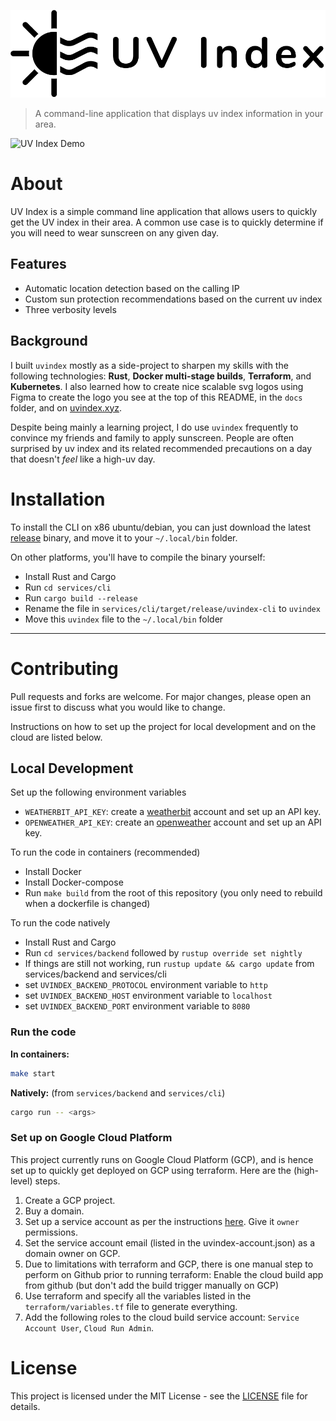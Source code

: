 ![UV Index Logo](./docs/uvindex-logo-with-text.svg)

> A command-line application that displays uv index information in your area.

![UV Index Demo](./docs/uvindex-demo.gif)

# About
UV Index is a simple command line application that allows users to quickly get the UV index in their area.
A common use case is to quickly determine if you will need to wear sunscreen on any given day.

## Features
- Automatic location detection based on the calling IP
- Custom sun protection recommendations based on the current uv index
- Three verbosity levels

## Background

I built `uvindex` mostly as a side-project to sharpen my skills with the following technologies: **Rust**, **Docker multi-stage builds**, **Terraform**, and **Kubernetes**. I also learned how to create nice scalable svg logos using Figma to create the logo you see at the top of this README, in the `docs` folder, and on [uvindex.xyz](https://uvindex.xyz).

Despite being mainly a learning project, I do use `uvindex` frequently to convince my friends and family to apply sunscreen. People are often surprised by uv index and its related recommended precautions on a day that doesn't _feel_ like a high-uv day.

# Installation

To install the CLI on x86 ubuntu/debian, you can just download the latest [release](https://github.com/DominicRoyStang/uvindex/releases) binary, and move it to your `~/.local/bin` folder.

On other platforms, you'll have to compile the binary yourself:
* Install Rust and Cargo
* Run `cd services/cli`
* Run `cargo build --release`
* Rename the file in `services/cli/target/release/uvindex-cli` to `uvindex`
* Move this `uvindex` file to the `~/.local/bin` folder

---

# Contributing

Pull requests and forks are welcome. For major changes, please open an issue first to discuss what you would like to change.

Instructions on how to set up the project for local development and on the cloud are listed below.

## Local Development

Set up the following environment variables
* `WEATHERBIT_API_KEY`: create a [weatherbit](https://www.weatherbit.io/) account and set up an API key.
* `OPENWEATHER_API_KEY`: create an [openweather](https://openweathermap.org/) account and set up an API key.

To run the code in containers (recommended)
* Install Docker
* Install Docker-compose
* Run `make build` from the root of this repository (you only need to rebuild when a dockerfile is changed)

To run the code natively
* Install Rust and Cargo
* Run `cd services/backend` followed by `rustup override set nightly`
* If things are still not working, run `rustup update && cargo update` from services/backend and services/cli
* set `UVINDEX_BACKEND_PROTOCOL` environment variable to `http`
* set `UVINDEX_BACKEND_HOST` environment variable to `localhost`
* set `UVINDEX_BACKEND_PORT` environment variable to `8080`

### Run the code
**In containers:**
```bash
make start
```

**Natively:** (from `services/backend` and `services/cli`)
```bash
cargo run -- <args>
```

### Set up on Google Cloud Platform
This project currently runs on Google Cloud Platform (GCP), and is hence set up to quickly get deployed on GCP using terraform.
Here are the (high-level) steps.

1. Create a GCP project.
2. Buy a domain.
3. Set up a service account as per the instructions [here](https://learn.hashicorp.com/terraform/gcp/build). Give it `owner` permissions.
4. Set the service account email (listed in the uvindex-account.json) as a domain owner on GCP.
5. Due to limitations with terraform and GCP, there is one manual step to perform on Github prior to running terraform:
    Enable the cloud build app from github (but don't add the build trigger manually on GCP)
6. Use terraform and specify all the variables listed in the `terraform/variables.tf` file to generate everything.
7. Add the following roles to the cloud build service account: `Service Account User`, `Cloud Run Admin`.

# License

This project is licensed under the MIT License - see the [LICENSE](LICENSE.md) file for details.
